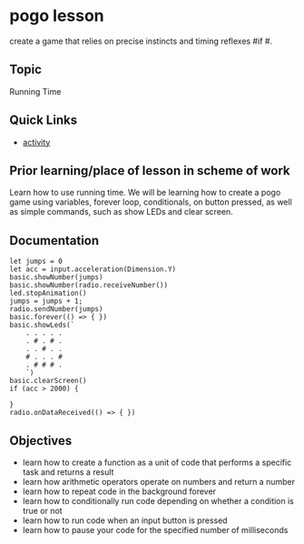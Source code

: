 # pogo lesson

create a game that relies on precise instincts and timing reflexes #if #.

## Topic

Running Time

## Quick Links

* [activity](/microbit/lessons/pogo/activity)

## Prior learning/place of lesson in scheme of work

Learn how to use running time. We will be learning how to create a pogo game using variables, forever loop, conditionals, on button pressed, as well as simple commands, such as show LEDs and clear screen.

## Documentation
```docs
let jumps = 0
let acc = input.acceleration(Dimension.Y)
basic.showNumber(jumps)
basic.showNumber(radio.receiveNumber())
led.stopAnimation()
jumps = jumps + 1;
radio.sendNumber(jumps)
basic.forever(() => { })
basic.showLeds(`
    . . . . .
    . # . # .
    . . # . .
    # . . . #
    . # # # .
    `)
basic.clearScreen()
if (acc > 2000) {

}
radio.onDataReceived(() => { })

```
## Objectives

* learn how to create a function as a unit of code that performs a specific task and returns a result
* learn how arithmetic operators operate on numbers and return a number
* learn how to repeat code in the background forever
* learn how to conditionally run code depending on whether a condition is true or not
* learn how to run code when an input button is pressed
* learn how to pause your code for the specified number of milliseconds
